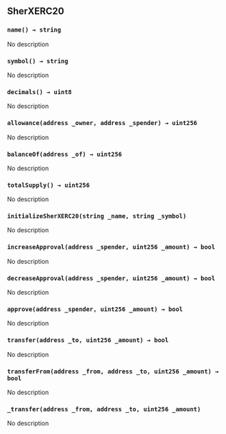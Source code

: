## SherXERC20

### `name() → string`

No description

### `symbol() → string`

No description

### `decimals() → uint8`

No description

### `allowance(address _owner, address _spender) → uint256`

No description

### `balanceOf(address _of) → uint256`

No description

### `totalSupply() → uint256`

No description

### `initializeSherXERC20(string _name, string _symbol)`

No description

### `increaseApproval(address _spender, uint256 _amount) → bool`

No description

### `decreaseApproval(address _spender, uint256 _amount) → bool`

No description

### `approve(address _spender, uint256 _amount) → bool`

No description

### `transfer(address _to, uint256 _amount) → bool`

No description

### `transferFrom(address _from, address _to, uint256 _amount) → bool`

No description

### `_transfer(address _from, address _to, uint256 _amount)`

No description
